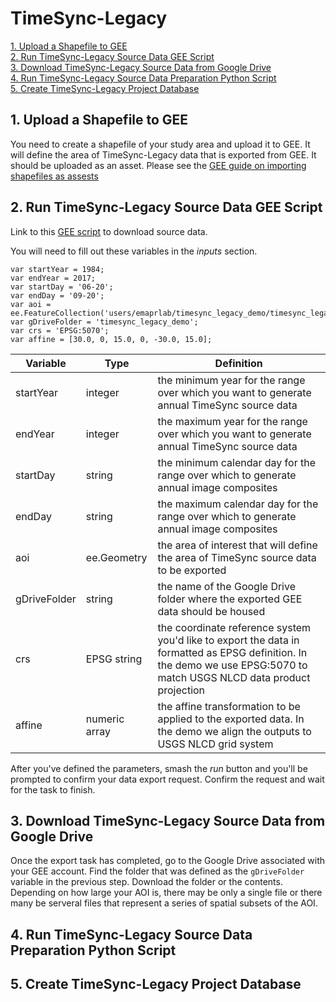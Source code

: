 # TimeSync-Legacy


[1. Upload a Shapefile to GEE](step1)
[<br>2. Run TimeSync-Legacy Source Data GEE Script](step2)
[<br>3. Download TimeSync-Legacy Source Data from Google Drive](step3)
[<br>4. Run TimeSync-Legacy Source Data Preparation Python Script](step4)
[<br>5. Create TimeSync-Legacy Project Database](step5)

## <a id='step1'></a> 1. Upload a Shapefile to GEE

You need to create a shapefile of your study area and upload it to GEE. It will define
the area of TimeSync-Legacy data that is exported from GEE. It should be uploaded as 
an asset. Please see the [GEE guide on importing shapefiles as assests](https://developers.google.com/earth-engine/importing)
 
## <a id='step2'></a> 2. Run TimeSync-Legacy Source Data GEE Script

Link to this [GEE script](https://code.earthengine.google.com/164689e462b2dc748ec9d0fd3d9be81a) to download
source data. 

You will need to fill out these variables in the *inputs* section.

```
var startYear = 1984;
var endYear = 2017;
var startDay = '06-20';
var endDay = '09-20';
var aoi = ee.FeatureCollection('users/emaprlab/timesync_legacy_demo/timesync_legacy_demo_aoi').first().geometry();
var gDriveFolder = 'timesync_legacy_demo';
var crs = 'EPSG:5070';
var affine = [30.0, 0, 15.0, 0, -30.0, 15.0];
```

|Variable|Type|Definition
|-|-|-
|startYear|integer|the minimum year for the range over which you want to generate annual TimeSync source data
|endYear|integer|the maximum year for the range over which you want to generate annual TimeSync source data
|startDay|string|the minimum calendar day for the range over which to generate annual image composites
|endDay|string|the maximum calendar day for the range over which to generate annual image composites
|aoi|ee.Geometry|the area of interest that will define the area of TimeSync source data to be exported
|gDriveFolder|string|the name of the Google Drive folder where the exported GEE data should be housed
|crs|EPSG string|the coordinate reference system you'd like to export the data in formatted as EPSG definition. In the demo we use EPSG:5070 to match USGS NLCD data product projection
|affine|numeric array|the affine transformation to be applied to the exported data. In the demo we align the outputs to USGS NLCD grid system 

After you've defined the parameters, smash the *run* button and you'll be prompted to confirm your data export request.
Confirm the request and wait for the task to finish.

## <a id='step3'></a> 3. Download TimeSync-Legacy Source Data from Google Drive

Once the export task has completed, go to the Google Drive associated with your GEE account. Find the folder that was defined
as the `gDriveFolder` variable in the previous step. Download the folder or the contents. Depending on how large your AOI is, there may be only a single file or there many be serveral files that represent a series of spatial subsets of the AOI.

## <a id='step4'></a> 4. Run TimeSync-Legacy Source Data Preparation Python Script





## <a id='step5'></a> 5. Create TimeSync-Legacy Project Database